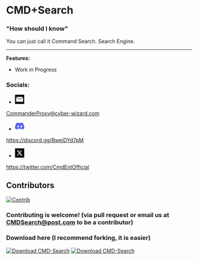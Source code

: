 # CMD+Search
### "How should I know"
You can just call it Command Search. Search Engine.
***
**Features:**  
- Work in Progress

### Socials:
- <img src="branding/email.jpeg" width="25" height="25">   
CommanderProxy@cyber-wizard.com
- <img src="branding/discord.svg" width="25" height="25">  
https://discord.gg/BwejDYd7pM
- <img src="branding/x.png" width="25" height="25">  
https://twitter.com/CmdEntOfficial 

## Contributors
[![Contrib](https://contrib.rocks/image?repo=Command-Enterprises/CMD-Search)](https://github.com/Command-Enterprises/CMD-Search/graphs/contributors)

### Contributing is welcome! (via pull request or email us at CMDSearch@post.com to be a contributor)

### Download here (I recommend forking, it is easier)
[![Download CMD-Search](https://a.fsdn.com/con/app/sf-download-button)](https://sourceforge.net/projects/cmd-search/files/latest/download) [![Download CMD-Search](https://img.shields.io/sourceforge/dt/cmd-search.svg)](https://sourceforge.net/projects/cmd-search/files/latest/download)
